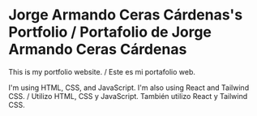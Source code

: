 # Jorge Armando Ceras Cárdenas's Portfolio / Portafolio de Jorge Armando Ceras Cárdenas

This is my portfolio website. / Este es mi portafolio web.

I'm using HTML, CSS, and JavaScript. I'm also using React and Tailwind CSS. / Utilizo HTML, CSS y JavaScript. También utilizo React y Tailwind CSS.
